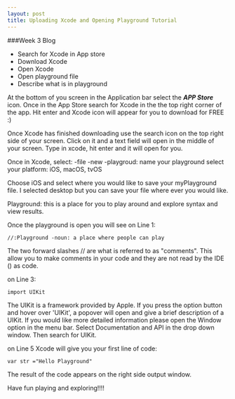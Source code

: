 ```yaml
---
layout: post 
title: Uploading Xcode and Opening Playground Tutorial
---
```

###Week 3 Blog


- Search for Xcode in App store
- Download Xcode
- Open Xcode
- Open playground file
- Describe what is in playground

At the bottom of you screen in the Application bar select the ***APP Store*** icon.  Once in the App Store search for Xcode in the the top right corner of the app.  Hit enter and Xcode icon  will appear for you to download for FREE :)

Once Xcode has finished downloading use the search icon on the top right side of your screen. Click on it and a text field will open in the middle of your screen.  Type in xcode, hit enter and it will open for you.  

Once in Xcode, select:
	-file 
		-new
			-playgroud:
				name your playground
				select your platform: iOS, macOS, tvOS
	
Choose iOS and select where you would like to save your myPlayground file.  I selected desktop but you can save your file where ever you would like.

Playground: this is a place for you to play around and explore syntax and view results.
	
Once the playground is open you will see on Line 1:
	
	
	//:Playground -noun: a place where people can play	
The two forward slashes // are what is referred to as "comments".  This allow you to make comments in your code and they are not read by the IDE () as code.
	
on Line 3:
	
	import UIKit
	
The UIKit is a framework provided by Apple.  If you press the option button and hover over 'UIKit', a popover will open and give a brief description of a UIKit.  If you would like more detailed information please open the Window option in the menu bar. Select Documentation and API in the drop down window.  Then search for UIKit.
	
on Line 5 Xcode will give you your first line of code:
	
	var str ="Hello Playground"
	
The result of the code appears on the right side output window.
	
	
Have fun playing and exploring!!!!
	
	
	
	
				